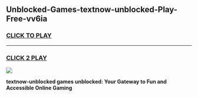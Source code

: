 
## Unblocked-Games-textnow-unblocked-Play-Free-vv6ia
<h3>
<a href="https://premium76.site?title=textnow-unblocked&ref=12A">CLICK TO PLAY</a></h3>
<hr>

<h3>
<a href="https://premium76.site?title=textnow-unblocked&ref=12A">CLICK 2 PLAY</a>
  
</h3>

<a href="https://premium76.site?title=textnow-unblocked&ref=12A"><img src="https://clearcache.store/games.png"></a>


**textnow-unblocked games unblocked: Your Gateway to Fun and Accessible Online Gaming**
